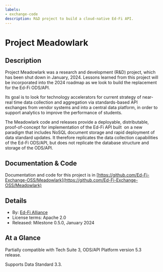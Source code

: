 ```yaml
---
labels:
- exchange-code
description: R&D project to build a cloud-native Ed-Fi API.
---
```


# Project Meadowlark

## Description

Project Meadowlark was a research and development (R&D) project, which has been shut down in January, 2024. Lessons learned from this project will be incorporated into the 2024 roadmap as we look to build the replacement for the Ed-Fi ODS/API.

Its goal is to look for technology accelerators for current strategy of near-real time data collection and aggregation via standards-based API exchanges from vendor systems and into a central data platform, in order to support analytics to improve the performance of students.

The Meadowlark code and releases provide a deployable, distributable, proof-of-concept for implementation of the Ed-Fi API built  on a new paradigm that includes NoSQL document storage and rapid deployment of data standard updates. It therefore replicates the data collection capabilities of the Ed-Fi ODS/API, but does not replicate the database structure and storage of the ODS/API.

## Documentation & Code

Documentation and code for this project is in [https://github.com/Ed-Fi-Exchange-OSS/Meadowlark](https://github.com/Ed-Fi-Exchange-OSS/Meadowlark)

## Details

* By: [Ed-Fi Alliance](https://www.ed-fi.org)
* License terms: Apache 2.0
* Released: Milestone 0.5.0, January 2024

## At a Glance

Partially compatible with Tech Suite 3, ODS/API Platform version 5.3 release.

Supports Data Standard 3.3.
